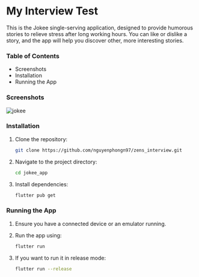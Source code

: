 # My Interview Test
This is the Jokee single-serving application, designed to provide humorous stories to relieve stress after long working hours. You can like or dislike a story, and the app will help you discover other, more interesting stories.

### Table of Contents
- Screenshots
- Installation
- Running the App

### Screenshots
![jokee](https://github.com/user-attachments/assets/4092db25-1b0c-4aa1-985e-6630d97443c2)

### Installation

1. Clone the repository:
    
    ```bash
    git clone https://github.com/nguyenphongn97/zens_interview.git
    ```
    
2. Navigate to the project directory:
    
    ```bash
    cd jokee_app
    ```
    
3. Install dependencies:
    
    ```bash
    flutter pub get
    ```
    

### Running the App

1. Ensure you have a connected device or an emulator running.
2. Run the app using:
    
    ```bash
    flutter run
    ```
    
3. If you want to run it in release mode:
    
    ```bash
    flutter run --release
    ```
